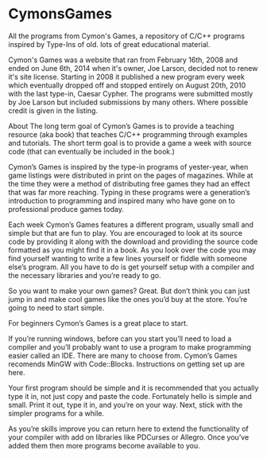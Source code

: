 CymonsGames
===========

All the programs from Cymon's Games, a repository of C/C++ programs inspired by Type-Ins of old. lots of great educational material.

Cymon's Games was a website that ran from February 16th, 2008 and ended on June 6th, 2014 when it's owner, Joe Larson, decided not to renew it's site license. Starting in 2008 it published a new program every week which eventually dropped off and stopped entirely on August 20th, 2010 with the last type-in, Caesar Cypher. The programs were submitted mostly by Joe Larson but included submissions by many others. Where possible credit is given in the listing.

About
The long term goal of Cymon’s Games is to provide a teaching resource (aka book) that teaches C/C++ programming through examples and tutorials. The short term goal is to provide a game a week with source code (that can eventually be included in the book.)

Cymon’s Games is inspired by the type-in programs of yester-year, when game listings were distributed in print on the pages of magazines. While at the time they were a method of distributing free games they had an effect that was far more reaching. Typing in these programs were a generation’s introduction to programming and inspired many who have gone on to professional produce games today.

Each week Cymon’s Games features a different program, usually small and simple but that are fun to play. You are encouraged to look at its source code by providing it along with the download and providing the source code formatted as you might find it in a book. As you look over the code you may find yourself wanting to write a few lines yourself or fiddle with someone else’s program. All you have to do is get yourself setup with a compiler and the necessary libraries and you’re ready to go.

So you want to make your own games? Great. But don’t think you can just jump in and make cool games like the ones you’d buy at the store. You’re going to need to start simple.

For beginners Cymon’s Games is a great place to start.

If you’re running windows, before can you start you’ll need to load a compiler and you’ll probably want to use a program to make programming easier called an IDE. There are many to choose from. Cymon’s Games recomends MinGW with Code::Blocks. Instructions on getting set up are here.

Your first program should be simple and it is recommended that you actually type it in, not just copy and paste the code. Fortunately hello is simple and small. Print it out, type it in, and you’re on your way. Next, stick with the simpler programs for a while.

As you’re skills improve you can return here to extend the functionality of your compiler with add on libraries like PDCurses or Allegro. Once you’ve added them then more programs become available to you.
